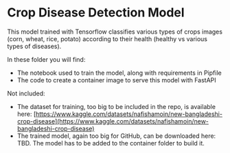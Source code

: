 # Crop Disease Detection Model

This model trained with Tensorflow classifies various types of crops images (corn, wheat, rice, potato) according to their health (healthy vs various types of diseases).

In these folder you will find:

* The notebook used to train the model, along with requirements in Pipfile
* The code to create a container image to serve this model with FastAPI

Not included:

* The dataset for training, too big to be included in the repo, is available here: [https://www.kaggle.com/datasets/nafishamoin/new-bangladeshi-crop-disease](https://www.kaggle.com/datasets/nafishamoin/new-bangladeshi-crop-disease)
* The trained model, again too big for GitHub, can be downloaded here: TBD. The model has to be added to the container folder to build it.
